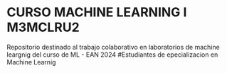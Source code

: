 # CURSO MACHINE LEARNING I M3MCLRU2
Repositorio destinado al trabajo colaborativo en laboratorios de machine leargnig del curso de ML - EAN 2024 
#Estudiantes de epecializacion en Machine Learnig
